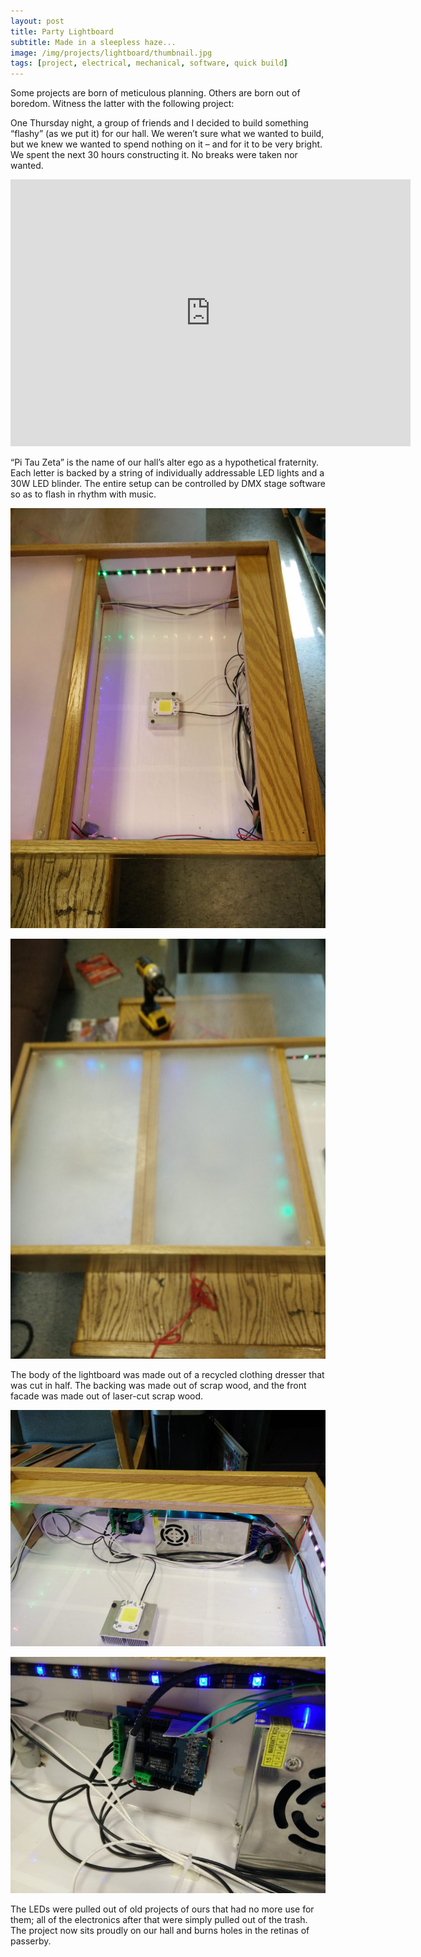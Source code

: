 ```yaml
---
layout: post
title: Party Lightboard
subtitle: Made in a sleepless haze...
image: /img/projects/lightboard/thumbnail.jpg
tags: [project, electrical, mechanical, software, quick build]
---
```

Some projects are born of meticulous planning. Others are born out of boredom. Witness the latter with the following project:

One Thursday night, a group of friends and I decided to build something “flashy” (as we put it) for our hall. We weren’t sure what we wanted to build, but we knew we wanted to spend nothing on it – and for it to be very bright. We spent the next 30 hours constructing it. No breaks were taken nor wanted.

<iframe src="https://player.vimeo.com/video/236652774" width="640" height="427" frameborder="0" webkitallowfullscreen mozallowfullscreen allowfullscreen></iframe>

“Pi Tau Zeta” is the name of our hall’s alter ego as a hypothetical fraternity. Each letter is backed by a string of individually addressable LED lights and a 30W LED blinder. The entire setup can be controlled by DMX stage software so as to flash in rhythm with music.

![](/img/projects/lightboard/1.jpg)

![](/img/projects/lightboard/2.jpg)

The body of the lightboard was made out of a recycled clothing dresser that was cut in half.  The backing was made out of scrap wood, and the front facade was made out of laser-cut scrap wood.

![](/img/projects/lightboard/3.jpg)

![](/img/projects/lightboard/4.jpg)

The LEDs were pulled out of old projects of ours that had no more use for them; all of the electronics after that were simply pulled out of the trash. The project now sits proudly on our hall and burns holes in the retinas of passerby.